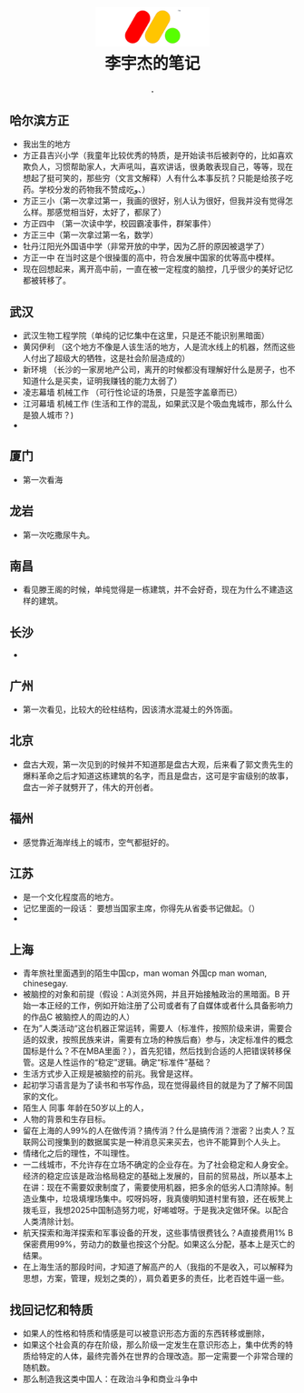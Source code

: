<h1  align="center"> 
  <br>
  <a href="https://github.com/shuzijianzao/Spiral3D/blob/master/Picture/SHUZIJIANZAO"><img src="https://github.com/shuzijianzao/Spiral3D/blob/master/Picture/SHUZIJIANZAO.png" alt="SHUZIJIANZAO" width="200"></a>
  <br>
  李宇杰的笔记
  <br>
</h1>

<h4 align="center"><a href="http://shuzijianzao.com" target="_blank"></a>.</h4>

## 哈尔滨方正
- 我出生的地方
- 方正县吉兴小学（我童年比较优秀的特质，是开始读书后被剥夺的，比如喜欢欺负人，习惯帮助家人，大声吼叫，喜欢讲话，很勇敢表现自己，等等，现在想起了挺可笑的，那些穷（文言文解释）人有什么本事反抗？只能是给孩子吃药。学校分发的药物我不赞成吃و、）
- 方正三小（第一次拿过第一，我画的很好，别人认为很好，但我并没有觉得怎么样。那感觉相当好，太好了，都尿了）
- 方正四中 （第一次读中学，校园霸凌事件，群架事件）
- 方正三中（第一次拿过第一名，数学）
- 牡丹江阳光外国语中学（非常开放的中学，因为乙肝的原因被退学了）
- 方正一中  在当时这是个很操蛋的高中，符合发展中国家的优等高中模样。
- 现在回想起来，离开高中前，一直在被一定程度的脑控，几乎很少的美好记忆都被转移了。

## 武汉
- 武汉生物工程学院（单纯的记忆集中在这里，只是还不能识别黑暗面）
- 黄冈伊利 （这个地方不像是人该生活的地方，人是流水线上的机器，然而这些人付出了超级大的牺牲，这是社会阶层造成的）
- 新环境  （长沙的一家房地产公司，离开的时候都没有理解好什么是房子，也不知道什么是买卖，证明我赚钱的能力太弱了）
- 凌志幕墙 机械工作 （可行性论证的场景，只是签字盖章而已）
- 江河幕墙 机械工作  (生活和工作的混乱，如果武汉是个吸血鬼城市，那么什么是狼人城市？)
- 

## 厦门
- 第一次看海

## 龙岩
- 第一次吃撒尿牛丸。

## 南昌
- 看见滕王阁的时候，单纯觉得是一栋建筑，并不会好奇，现在为什么不建造这样的建筑。

## 长沙
- 

## 广州
- 第一次看见，比较大的砼柱结构，因该清水混凝土的外饰面。

## 北京
- 盘古大观，第一次见到的时候并不知道那是盘古大观，后来看了郭文贵先生的爆料革命之后才知道这栋建筑的名字，而且是盘古，这可是宇宙级别的故事，盘古一斧子就劈开了，伟大的开创者。

## 福州
- 感觉靠近海岸线上的城市，空气都挺好的。

## 

## 江苏
- 是一个文化程度高的地方。
- 记忆里面的一段话： 要想当国家主席，你得先从省委书记做起。（）
- 

## 上海
- 青年旅社里面遇到的陌生中国cp，man woman 外国cp man woman, chinesegay.
- 被脑控的对象和前提（假设：A浏览外网，并且开始接触政治的黑暗面。B 开始一本正经的工作，例如开始注册了公司或者有了自媒体或者什么具备影响力的作品C 被脑控人的周边的人）
- 在为”人类活动“这台机器正常运转，需要人（标准件，按照阶级来讲，需要合适的奴隶，按照民族来讲，需要有立场的种族后裔）参与，决定标准件的概念国标是什么？不在MBA里面？），首先犯错，然后找到合适的人把错误转移保管。这是人性运作的“稳定”逻辑。确定“标准件”基础？
- 生活方式步入正规是被脑控的前兆。我曾是这样。
- 起初学习语言是为了读书和书写作品，现在觉得最终目的就是为了了解不同国家的文化。
- 陌生人 同事 年龄在50岁以上的人，
- 人物的背景和生存目标。
- 留在上海的人99%的人在做传消？搞传消？什么是搞传消？泄密？出卖人？互联网公司搜集到的数据属实是一种消息买来买去，也许不能算到个人头上。
- 情绪化之后的理性，不叫理性。
- 一二线城市，不允许存在立场不确定的企业存在。为了社会稳定和人身安全。经济的稳定应该是政治格局稳定的基础上发展的，目前的贸易战，所以基本上在讲：现在不需要奴隶制度了，需要使用机器，把多余的低劣人口清除掉。制造业集中，垃圾填埋场集中。哎呀妈呀，我真傻明知道村里有狼，还在板凳上拨毛豆，我想2025中国制造努力呢，好唏嘘呀。于是我决定做环保。以配合人类清除计划。
- 航天探索和海洋探索和军事设备的开发，这些事情很费钱么？A直接费用1% B保密费用99%，劳动力的数量也按这个分配。如果这么分配，基本上是灭亡的结果。
- 在上海生活的那段时间，才知道了解高产的人（我指的不是收入，可以解释为思想，方案，管理，规划之类的），肩负着更多的责任，比老百姓牛逼一些。

## 找回记忆和特质
- 如果人的性格和特质和情感是可以被意识形态方面的东西转移或删除，
- 如果这个社会真的存在阶级，那么阶级一定发生在意识形态上，集中优秀的特质给特定的人体，最终完善外在世界的合理改造。那一定需要一个非常合理的随机数。
- 那么制造我这类中国人：在政治斗争和商业斗争中